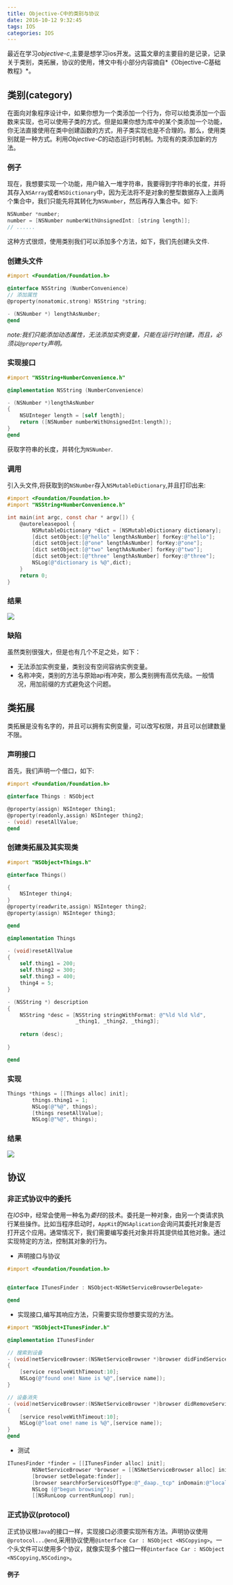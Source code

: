 ```yaml
---
title: Objective-C中的类别与协议
date: 2016-10-12 9:32:45
tags: IOS
categories: IOS
---
```


最近在学习*objective-c*,主要是想学习ios开发。这篇文章的主要目的是记录，记录关于类别，类拓展，协议的使用，博文中有小部分内容摘自*《Objective-C基础教程》*。<!--more-->
## 类别(category)
在面向对象程序设计中，如果你想为一个类添加一个行为，你可以给类添加一个函数来实现，也可以使用子类的方式。但是如果你想为库中的某个类添加一个功能，你无法直接使用在类中创建函数的方式，用子类实现也是不合理的。那么，使用类别就是一种方式。利用*Objective-C*的动态运行时机制。为现有的类添加新的方法。
### 例子
现在，我想要实现一个功能，用户输入一堆字符串，我要得到字符串的长度，并将其存入`NSArray`或者`NSDictionary`中，因为无法将不是对象的整型数据存入上面两个集合中，我们只能先将其转化为`NSNumber`，然后再存入集合中。如下:

```Objective-C
NSNumber *number;
number = [NSNumber numberWithUnsignedInt: [string length]];
// ......
```
这种方式很烦，使用类别我们可以添加多个方法，如下，我们先创建头文件.
### 创建头文件
```Objective-C
#import <Foundation/Foundation.h>

@interface NSString (NumberConvenience)
// 添加属性
@property(nonatomic,strong) NSString *string;

- (NSNumber *) lengthAsNumber;
@end

```
*note:我们只能添加动态属性，无法添加实例变量，只能在运行时创建，而且，必须以`@property`声明。*

### 实现接口
```Objective-C
#import "NSString+NumberConvenience.h"

@implementation NSString (NumberConvenience)

- (NSNumber *)lengthAsNumber
{
    NSUInteger length = [self length];
    return ([NSNumber numberWithUnsignedInt:length]);
}
@end

```
获取字符串的长度，并转化为`NSNumber`.

### 调用

引入头文件,将获取到的`NSNumber`存入`NSMutableDictionary`,并且打印出来:

```Objective-C
#import <Foundation/Foundation.h>
#import "NSString+NumberConvenience.h"

int main(int argc, const char * argv[]) {
    @autoreleasepool {
        NSMutableDictionary *dict = [NSMutableDictionary dictionary];
        [dict setObject:[@"hello" lengthAsNumber] forKey:@"hello"];
        [dict setObject:[@"one" lengthAsNumber] forKey:@"one"];
        [dict setObject:[@"two" lengthAsNumber] forKey:@"two"];
        [dict setObject:[@"three" lengthAsNumber] forKey:@"three"];
        NSLog(@"dictionary is %@",dict);
    }
    return 0;
}

```

### 结果
![](http://7xk0q3.com1.z0.glb.clouddn.com/ios%E7%B1%BB%E5%88%AB.png)
### 缺陷
虽然类别很强大，但是也有几个不足之处，如下：

- 无法添加实例变量，类别没有空间容纳实例变量。
- 名称冲突，类别的方法与原始api有冲突，那么类别拥有高优先级。一般情况，用加前缀的方式避免这个问题。

## 类拓展
类拓展是没有名字的，并且可以拥有实例变量，可以改写权限，并且可以创建数量不限。

### 声明接口
首先，我们声明一个借口，如下:

```Objective-C
#import <Foundation/Foundation.h>

@interface Things : NSObject

@property(assign) NSInteger thing1;
@property(readonly,assign) NSInteger thing2;
- (void) resetAllValue;
@end
```

### 创建类拓展及其实现类

```Objective-C
#import "NSObject+Things.h"

@interface Things()

{
    NSInteger thing4;
}
@property(readwrite,assign) NSInteger thing2;
@property(assign) NSInteger thing3;

@end

@implementation Things

- (void)resetAllValue
{
    self.thing1 = 200;
    self.thing2 = 300;
    self.thing3 = 400;
    thing4 = 5;
}

- (NSString *) description
{
    NSString *desc = [NSString stringWithFormat: @"%ld %ld %ld",
                      _thing1, _thing2, _thing3];
    
    return (desc);
    
}

@end
```

### 实现
```Objective-C
Things *things = [[Things alloc] init];
        things.thing1 = 1;
        NSLog(@"%@", things);
        [things resetAllValue];
        NSLog(@"%@", things);

```

### 结果
![](http://7xk0q3.com1.z0.glb.clouddn.com/%E7%B1%BB%E6%8B%93%E5%B1%95.png)
##  协议

### 非正式协议中的委托
在*IOS*中，经常会使用一种名为*委托*的技术。委托是一种对象，由另一个类请求执行某些操作。比如当程序启动时，`AppKit`的`NSAplication`会询问其委托对象是否打开这个应用。通常情况下，我们需要编写委托对象并将其提供给其他对象。通过实现特定的方法，控制其对象的行为。

- 声明接口与协议

```Objective-C
#import <Foundation/Foundation.h>


@interface ITunesFinder : NSObject<NSNetServiceBrowserDelegate>

@end
```

- 实现接口,编写其响应方法，只需要实现你想要实现的方法。

```Objective-C
#import "NSObject+ITunesFinder.h"

@implementation ITunesFinder

// 搜索到设备
- (void)netServiceBrowser:(NSNetServiceBrowser *)browser didFindService:(NSNetService *)service moreComing:(BOOL)moreComing
{
    [service resolveWithTimeout:10];
    NSLog(@"found one! Name is %@",[service name]);
}

// 设备消失
- (void)netServiceBrowser:(NSNetServiceBrowser *)browser didRemoveService:(NSNetService *)service moreComing:(BOOL)moreComing
{
    [service resolveWithTimeout:10];
    NSLog(@"loat one! name is %@",[service name]);
}
@end

```

- 测试

```Objective-C
ITunesFinder *finder = [[ITunesFinder alloc] init];
        NSNetServiceBrowser *browser = [[NSNetServiceBrowser alloc] init];
        [browser setDelegate:finder];
        [browser searchForServicesOfType:@"_daap._tcp" inDomain:@"local."];
        NSLog (@"begun browsing");
        [[NSRunLoop currentRunLoop] run];

```

### 正式协议(protocol)
正式协议根`Java`的接口一样，实现接口必须要实现所有方法。声明协议使用`@protocol...@end`,采用协议使用`@interface Car : NSObject <NSCopying>`。一个头文件可以使用多个协议，就像实现多个接口一样`@interface Car : NSObject <NSCopying,NSCoding>`。

####  例子

